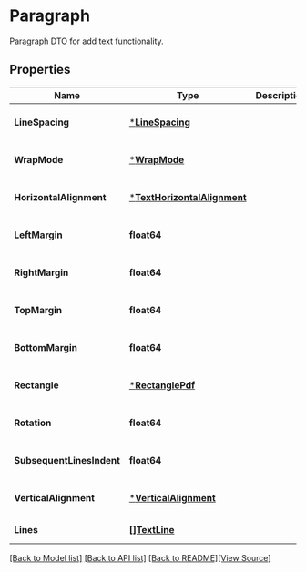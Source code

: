 # Paragraph
Paragraph DTO for add text functionality.

## Properties
Name | Type | Description | Notes
------------ | ------------- | ------------- | -------------
**LineSpacing** | [***LineSpacing**](LineSpacing.md) |  | [optional] [default to null]
**WrapMode** | [***WrapMode**](WrapMode.md) |  | [optional] [default to null]
**HorizontalAlignment** | [***TextHorizontalAlignment**](TextHorizontalAlignment.md) |  | [optional] [default to null]
**LeftMargin** | **float64** |  | [optional] [default to null]
**RightMargin** | **float64** |  | [optional] [default to null]
**TopMargin** | **float64** |  | [optional] [default to null]
**BottomMargin** | **float64** |  | [optional] [default to null]
**Rectangle** | [***RectanglePdf**](RectanglePdf.md) |  | [optional] [default to null]
**Rotation** | **float64** |  | [optional] [default to null]
**SubsequentLinesIndent** | **float64** |  | [optional] [default to null]
**VerticalAlignment** | [***VerticalAlignment**](VerticalAlignment.md) |  | [optional] [default to null]
**Lines** | [**[]TextLine**](TextLine.md) |  | [default to null]

[[Back to Model list]](../README.md#documentation-for-models) [[Back to API list]](../README.md#documentation-for-api-endpoints) [[Back to README]](../README.md)[[View Source]](../paragraph.go)


